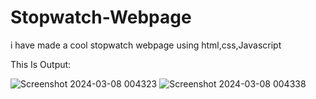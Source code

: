 # Stopwatch-Webpage

i have made a cool stopwatch webpage using html,css,Javascript 

This Is Output:


![Screenshot 2024-03-08 004323](https://github.com/Ashutosh-Chavan/Stopwatch-Webpage/assets/145003000/1d8b7182-e038-4e33-ac92-0569935bc48e)
![Screenshot 2024-03-08 004338](https://github.com/Ashutosh-Chavan/Stopwatch-Webpage/assets/145003000/792b24b8-b313-429d-a7d8-e5be478d262f)
